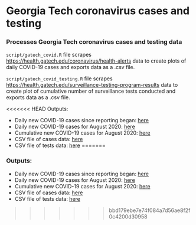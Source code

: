 # Georgia Tech coronavirus cases and testing
### Processes Georgia Tech coronavirus cases and testing data

`script/gatech_covid.R` file scrapes https://health.gatech.edu/coronavirus/health-alerts data to create plots of daily COVID-19 cases and exports data as a .csv file.

`script/gatech_covid_testing.R` file scrapes https://health.gatech.edu/surveillance-testing-program-results data to create plot of cumulative number of surveillance tests conducted and exports data as a .csv file.


<<<<<<< HEAD
Outputs:
* Daily new COVID-19 cases since reporting began: [here](https://github.com/cjwichman/gatech_covid/blob/master/figures/daily_cases.png)
* Daily new COVID-19 cases for August 2020: [here](https://github.com/cjwichman/gatech_covid/blob/master/figures/daily_cases_august.png)
* Cumulative new COVID-19 cases for August 2020: [here](https://github.com/cjwichman/gatech_covid/blob/master/figures/cumulative_tests.png)
* CSV file of cases data: [here](https://github.com/cjwichman/gatech_covid/blob/master/data/gatech_cases.csv)
* CSV file of tests data: [here](https://github.com/cjwichman/gatech_covid/blob/master/data/gatech_tests.csv)
=======
### Outputs:
* Daily new COVID-19 cases since reporting began: [here](https://github.com/cjwichman/gatech_covid/blob/master/figures/daily_cases_2020-08-26.png)
* Daily new COVID-19 cases for August 2020: [here](https://github.com/cjwichman/gatech_covid/blob/master/figures/daily_cases_august_2020-08-26.png)
* Cumulative new COVID-19 cases for August 2020: [here](https://github.com/cjwichman/gatech_covid/blob/master/figures/cumulative_tests_2020-08-26.png)
* CSV file of cases data: [here](https://github.com/cjwichman/gatech_covid/blob/master/data/gatech_cases_2020-08-26.csv)
* CSV file of tests data: [here](https://github.com/cjwichman/gatech_covid/blob/master/data/gatech_tests_2020-08-26.csv)
>>>>>>> bbd179ebe7e74f084a7d56ae8f2f0c4200d30958

